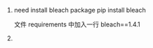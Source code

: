 1. need install bleach package 
   pip install bleach 
   
   文件 requirements 中加入一行 
   bleach==1.4.1
   
2. 